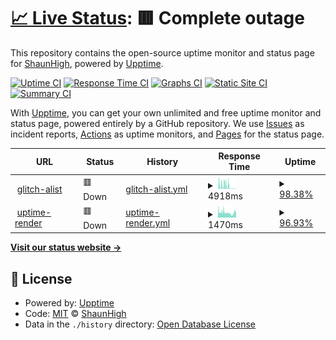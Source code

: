 # [📈 Live Status](https://upptime.99g.free.hr): <!--live status--> **🟥 Complete outage**

This repository contains the open-source uptime monitor and status page for [ShaunHigh](https://upptime.99g.free.hr), powered by [Upptime](https://github.com/upptime/upptime).

[![Uptime CI](https://github.com/ShaunHigh/upptime/workflows/Uptime%20CI/badge.svg)](https://github.com/ShaunHigh/upptime/actions?query=workflow%3A%22Uptime+CI%22)
[![Response Time CI](https://github.com/ShaunHigh/upptime/workflows/Response%20Time%20CI/badge.svg)](https://github.com/ShaunHigh/upptime/actions?query=workflow%3A%22Response+Time+CI%22)
[![Graphs CI](https://github.com/ShaunHigh/upptime/workflows/Graphs%20CI/badge.svg)](https://github.com/ShaunHigh/upptime/actions?query=workflow%3A%22Graphs+CI%22)
[![Static Site CI](https://github.com/ShaunHigh/upptime/workflows/Static%20Site%20CI/badge.svg)](https://github.com/ShaunHigh/upptime/actions?query=workflow%3A%22Static+Site+CI%22)
[![Summary CI](https://github.com/ShaunHigh/upptime/workflows/Summary%20CI/badge.svg)](https://github.com/ShaunHigh/upptime/actions?query=workflow%3A%22Summary+CI%22)

With [Upptime](https://upptime.js.org), you can get your own unlimited and free uptime monitor and status page, powered entirely by a GitHub repository. We use [Issues](https://github.com/ShaunHigh/upptime/issues) as incident reports, [Actions](https://github.com/ShaunHigh/upptime/actions) as uptime monitors, and [Pages](https://upptime.99g.free.hr) for the status page.

<!--start: status pages-->
<!-- This summary is generated by Upptime (https://github.com/upptime/upptime) -->
<!-- Do not edit this manually, your changes will be overwritten -->
<!-- prettier-ignore -->
| URL | Status | History | Response Time | Uptime |
| --- | ------ | ------- | ------------- | ------ |
| <img alt="" src="https://icons.duckduckgo.com/ip3/grizzly-shell-beast.glitch.me.ico" height="13"> [glitch-alist](https://grizzly-shell-beast.glitch.me) | 🟥 Down | [glitch-alist.yml](https://github.com/ShaunHigh/upptime/commits/HEAD/history/glitch-alist.yml) | <details><summary><img alt="Response time graph" src="./graphs/glitch-alist/response-time-week.png" height="20"> 4918ms</summary><br><a href="https://99g.free.hr/history/glitch-alist"><img alt="Response time 2010" src="https://img.shields.io/endpoint?url=https%3A%2F%2Fraw.githubusercontent.com%2FShaunHigh%2Fupptime%2FHEAD%2Fapi%2Fglitch-alist%2Fresponse-time.json"></a><br><a href="https://99g.free.hr/history/glitch-alist"><img alt="24-hour response time 10115" src="https://img.shields.io/endpoint?url=https%3A%2F%2Fraw.githubusercontent.com%2FShaunHigh%2Fupptime%2FHEAD%2Fapi%2Fglitch-alist%2Fresponse-time-day.json"></a><br><a href="https://99g.free.hr/history/glitch-alist"><img alt="7-day response time 4918" src="https://img.shields.io/endpoint?url=https%3A%2F%2Fraw.githubusercontent.com%2FShaunHigh%2Fupptime%2FHEAD%2Fapi%2Fglitch-alist%2Fresponse-time-week.json"></a><br><a href="https://99g.free.hr/history/glitch-alist"><img alt="30-day response time 3273" src="https://img.shields.io/endpoint?url=https%3A%2F%2Fraw.githubusercontent.com%2FShaunHigh%2Fupptime%2FHEAD%2Fapi%2Fglitch-alist%2Fresponse-time-month.json"></a><br><a href="https://99g.free.hr/history/glitch-alist"><img alt="1-year response time 2010" src="https://img.shields.io/endpoint?url=https%3A%2F%2Fraw.githubusercontent.com%2FShaunHigh%2Fupptime%2FHEAD%2Fapi%2Fglitch-alist%2Fresponse-time-year.json"></a></details> | <details><summary><a href="https://99g.free.hr/history/glitch-alist">98.38%</a></summary><a href="https://99g.free.hr/history/glitch-alist"><img alt="All-time uptime 99.66%" src="https://img.shields.io/endpoint?url=https%3A%2F%2Fraw.githubusercontent.com%2FShaunHigh%2Fupptime%2FHEAD%2Fapi%2Fglitch-alist%2Fuptime.json"></a><br><a href="https://99g.free.hr/history/glitch-alist"><img alt="24-hour uptime 98.27%" src="https://img.shields.io/endpoint?url=https%3A%2F%2Fraw.githubusercontent.com%2FShaunHigh%2Fupptime%2FHEAD%2Fapi%2Fglitch-alist%2Fuptime-day.json"></a><br><a href="https://99g.free.hr/history/glitch-alist"><img alt="7-day uptime 98.38%" src="https://img.shields.io/endpoint?url=https%3A%2F%2Fraw.githubusercontent.com%2FShaunHigh%2Fupptime%2FHEAD%2Fapi%2Fglitch-alist%2Fuptime-week.json"></a><br><a href="https://99g.free.hr/history/glitch-alist"><img alt="30-day uptime 99.19%" src="https://img.shields.io/endpoint?url=https%3A%2F%2Fraw.githubusercontent.com%2FShaunHigh%2Fupptime%2FHEAD%2Fapi%2Fglitch-alist%2Fuptime-month.json"></a><br><a href="https://99g.free.hr/history/glitch-alist"><img alt="1-year uptime 99.66%" src="https://img.shields.io/endpoint?url=https%3A%2F%2Fraw.githubusercontent.com%2FShaunHigh%2Fupptime%2FHEAD%2Fapi%2Fglitch-alist%2Fuptime-year.json"></a></details>
| <img alt="" src="https://icons.duckduckgo.com/ip3/bot-pt3a.onrender.com.ico" height="13"> [uptime-render](https://bot-pt3a.onrender.com) | 🟥 Down | [uptime-render.yml](https://github.com/ShaunHigh/upptime/commits/HEAD/history/uptime-render.yml) | <details><summary><img alt="Response time graph" src="./graphs/uptime-render/response-time-week.png" height="20"> 1470ms</summary><br><a href="https://99g.free.hr/history/uptime-render"><img alt="Response time 1347" src="https://img.shields.io/endpoint?url=https%3A%2F%2Fraw.githubusercontent.com%2FShaunHigh%2Fupptime%2FHEAD%2Fapi%2Fuptime-render%2Fresponse-time.json"></a><br><a href="https://99g.free.hr/history/uptime-render"><img alt="24-hour response time 870" src="https://img.shields.io/endpoint?url=https%3A%2F%2Fraw.githubusercontent.com%2FShaunHigh%2Fupptime%2FHEAD%2Fapi%2Fuptime-render%2Fresponse-time-day.json"></a><br><a href="https://99g.free.hr/history/uptime-render"><img alt="7-day response time 1470" src="https://img.shields.io/endpoint?url=https%3A%2F%2Fraw.githubusercontent.com%2FShaunHigh%2Fupptime%2FHEAD%2Fapi%2Fuptime-render%2Fresponse-time-week.json"></a><br><a href="https://99g.free.hr/history/uptime-render"><img alt="30-day response time 1347" src="https://img.shields.io/endpoint?url=https%3A%2F%2Fraw.githubusercontent.com%2FShaunHigh%2Fupptime%2FHEAD%2Fapi%2Fuptime-render%2Fresponse-time-month.json"></a><br><a href="https://99g.free.hr/history/uptime-render"><img alt="1-year response time 1347" src="https://img.shields.io/endpoint?url=https%3A%2F%2Fraw.githubusercontent.com%2FShaunHigh%2Fupptime%2FHEAD%2Fapi%2Fuptime-render%2Fresponse-time-year.json"></a></details> | <details><summary><a href="https://99g.free.hr/history/uptime-render">96.93%</a></summary><a href="https://99g.free.hr/history/uptime-render"><img alt="All-time uptime 98.83%" src="https://img.shields.io/endpoint?url=https%3A%2F%2Fraw.githubusercontent.com%2FShaunHigh%2Fupptime%2FHEAD%2Fapi%2Fuptime-render%2Fuptime.json"></a><br><a href="https://99g.free.hr/history/uptime-render"><img alt="24-hour uptime 98.35%" src="https://img.shields.io/endpoint?url=https%3A%2F%2Fraw.githubusercontent.com%2FShaunHigh%2Fupptime%2FHEAD%2Fapi%2Fuptime-render%2Fuptime-day.json"></a><br><a href="https://99g.free.hr/history/uptime-render"><img alt="7-day uptime 96.93%" src="https://img.shields.io/endpoint?url=https%3A%2F%2Fraw.githubusercontent.com%2FShaunHigh%2Fupptime%2FHEAD%2Fapi%2Fuptime-render%2Fuptime-week.json"></a><br><a href="https://99g.free.hr/history/uptime-render"><img alt="30-day uptime 98.83%" src="https://img.shields.io/endpoint?url=https%3A%2F%2Fraw.githubusercontent.com%2FShaunHigh%2Fupptime%2FHEAD%2Fapi%2Fuptime-render%2Fuptime-month.json"></a><br><a href="https://99g.free.hr/history/uptime-render"><img alt="1-year uptime 98.83%" src="https://img.shields.io/endpoint?url=https%3A%2F%2Fraw.githubusercontent.com%2FShaunHigh%2Fupptime%2FHEAD%2Fapi%2Fuptime-render%2Fuptime-year.json"></a></details>

<!--end: status pages-->

[**Visit our status website →**](https://upptime.99g.free.hr)

## 📄 License

- Powered by: [Upptime](https://github.com/upptime/upptime)
- Code: [MIT](./LICENSE) © [ShaunHigh](https://upptime.99g.free.hr)
- Data in the `./history` directory: [Open Database License](https://opendatacommons.org/licenses/odbl/1-0/)
